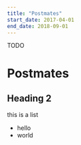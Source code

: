 ```yaml
---
title: "Postmates"
start_date: 2017-04-01
end_date: 2018-09-01
---
```


TODO

# Postmates

## Heading 2

this is a list

- hello
- world
